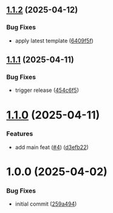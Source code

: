 ## [1.1.2](https://github.com/34j/ag-psd-psdtool/compare/v1.1.1...v1.1.2) (2025-04-12)


### Bug Fixes

* apply latest template ([6409f5f](https://github.com/34j/ag-psd-psdtool/commit/6409f5f1cfb9c819aaa37d5bbe9d73501ad7db3d))

## [1.1.1](https://github.com/34j/ag-psd-psdtool/compare/v1.1.0...v1.1.1) (2025-04-11)


### Bug Fixes

* trigger release ([454c6f5](https://github.com/34j/ag-psd-psdtool/commit/454c6f56e09d431cfdf1866c7069ffa735482a64))

# [1.1.0](https://github.com/34j/ag-psd-psdtool/compare/v1.0.0...v1.1.0) (2025-04-11)


### Features

* add main feat ([#4](https://github.com/34j/ag-psd-psdtool/issues/4)) ([d3efb22](https://github.com/34j/ag-psd-psdtool/commit/d3efb226e1f84334da512b19b1b3f8c632964929))

# 1.0.0 (2025-04-02)


### Bug Fixes

* initial commit ([259a494](https://github.com/34j/ag-psd-psdtool/commit/259a4947cae609cd4cdaacbc1c73178d0f0feba9))
